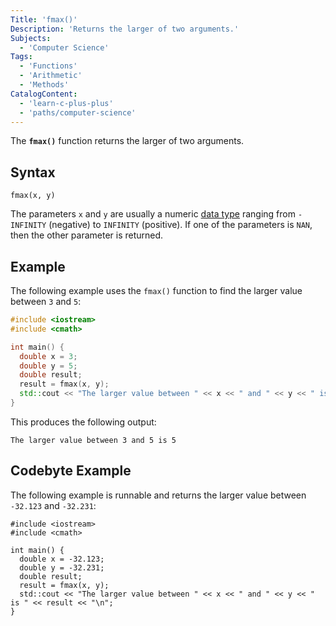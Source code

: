 ```yaml
---
Title: 'fmax()'
Description: 'Returns the larger of two arguments.'
Subjects:
  - 'Computer Science'
Tags:
  - 'Functions'
  - 'Arithmetic'
  - 'Methods'
CatalogContent:
  - 'learn-c-plus-plus'
  - 'paths/computer-science'
---
```


The **`fmax()`** function returns the larger of two arguments.

## Syntax

```pseudo
fmax(x, y)
```

The parameters `x` and `y` are usually a numeric [data type](https://www.codecademy.com/resources/docs/cpp/data-types) ranging from `-INFINITY` (negative) to `INFINITY` (positive). If one of the parameters is `NAN`, then the other parameter is returned.

## Example

The following example uses the `fmax()` function to find the larger value between `3` and `5`:

```cpp
#include <iostream>
#include <cmath>

int main() {
  double x = 3;
  double y = 5;
  double result;
  result = fmax(x, y);
  std::cout << "The larger value between " << x << " and " << y << " is " << result << "\n";
}
```

This produces the following output:

```shell
The larger value between 3 and 5 is 5
```

## Codebyte Example

The following example is runnable and returns the larger value between `-32.123` and `-32.231`:

```codebyte/cpp
#include <iostream>
#include <cmath>

int main() {
  double x = -32.123;
  double y = -32.231;
  double result;
  result = fmax(x, y);
  std::cout << "The larger value between " << x << " and " << y << " is " << result << "\n";
}
```
